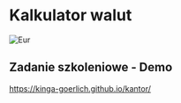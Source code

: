 # Kalkulator walut

![Eur](https://www.ifirma.pl/wp-content/uploads/2023/03/Deprecjacja-waluty-3-scaled.jpg)

## Zadanie szkoleniowe - Demo
https://kinga-goerlich.github.io/kantor/
